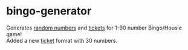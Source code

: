 # bingo-generator
Generates [random numbers](https://github.com/nitishbhaskar/bingo-generator/blob/master/screenshots/homepage.png) and [tickets](https://github.com/nitishbhaskar/bingo-generator/blob/master/screenshots/ticket.png) for 1-90 number Bingo/Housie game!\
Added a new [ticket](https://github.com/nitishbhaskar/bingo-generator/blob/master/screenshots/ticket30Num.png) format with 30 numbers. 


